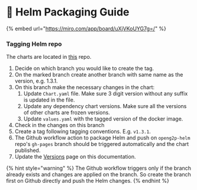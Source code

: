 # 📘 Helm Packaging Guide



{% embed url="https://miro.com/app/board/uXjVKoUYG7g=/" %}



### Tagging Helm repo

The charts are located in [this](https://github.com/OpenG2P/openg2p-social-registry-deployment/) repo.

1. Decide on which branch you would like to create the tag.
2. On the marked branch create another branch with same name as the version, e.g. 1.3.1.
3. On this branch make the necessary changes in the chart:
   1. Update `Chart.yaml` file. Make sure 3 digit version without any suffix is updated in the file.
   2. Update any dependency chart versions. Make sure all the versions of other charts are frozen versions.
   3. Update `values.yaml` with the tagged version of the docker image.&#x20;
4. Check in the changes on this branch
5. Create a tag following tagging conventions. E.g. `v1.3.1`. &#x20;
6. The Github workflow action to package Helm and push on `openg2p-helm` repo's `gh-pages` branch should be triggered automatically and the chart published.
7. Update the [Versions](../versions.md) page on this documentation.

{% hint style="warning" %}
The Github workflow triggers only if the branch already exists and changes are applied on the branch. So create the branch first on Github directly and push the Helm changes.
{% endhint %}
